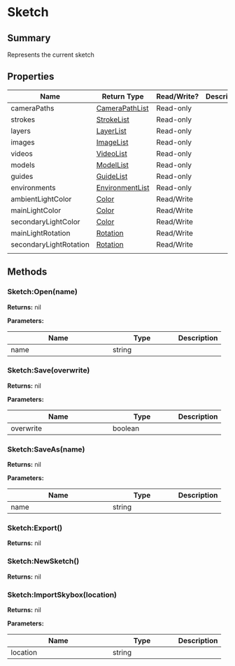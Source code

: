 
# Sketch

## Summary

Represents the current sketch


## Properties

<table>
<thead><tr><th width="225">Name</th><th width="160">Return Type</th><th width="120">Read/Write?</th><th>Description</th></tr></thead>
<tbody>
<tr><td>cameraPaths</td><td><a href="camerapathlist.md">CameraPathList</a></td><td>Read-only</td><td></td></tr>
<tr><td>strokes</td><td><a href="strokelist.md">StrokeList</a></td><td>Read-only</td><td></td></tr>
<tr><td>layers</td><td><a href="layerlist.md">LayerList</a></td><td>Read-only</td><td></td></tr>
<tr><td>images</td><td><a href="imagelist.md">ImageList</a></td><td>Read-only</td><td></td></tr>
<tr><td>videos</td><td><a href="videolist.md">VideoList</a></td><td>Read-only</td><td></td></tr>
<tr><td>models</td><td><a href="modellist.md">ModelList</a></td><td>Read-only</td><td></td></tr>
<tr><td>guides</td><td><a href="guidelist.md">GuideList</a></td><td>Read-only</td><td></td></tr>
<tr><td>environments</td><td><a href="environmentlist.md">EnvironmentList</a></td><td>Read-only</td><td></td></tr>
<tr><td>ambientLightColor</td><td><a href="color.md">Color</a></td><td>Read/Write</td><td></td></tr>
<tr><td>mainLightColor</td><td><a href="color.md">Color</a></td><td>Read/Write</td><td></td></tr>
<tr><td>secondaryLightColor</td><td><a href="color.md">Color</a></td><td>Read/Write</td><td></td></tr>
<tr><td>mainLightRotation</td><td><a href="rotation.md">Rotation</a></td><td>Read/Write</td><td></td></tr>
<tr><td>secondaryLightRotation</td><td><a href="rotation.md">Rotation</a></td><td>Read/Write</td><td></td></tr>
<tr><td></td><td></td><td></td></tr></tbody></table>




## Methods


### Sketch:Open(name)



**Returns:** nil


**Parameters:**

<table data-full-width="false">
<thead><tr><th width="217">Name</th><th width="134">Type</th><th>Description</th></tr></thead>
<tbody><tr><td>name</td><td>string</td><td></td></tr></tbody></table>






### Sketch:Save(overwrite)



**Returns:** nil


**Parameters:**

<table data-full-width="false">
<thead><tr><th width="217">Name</th><th width="134">Type</th><th>Description</th></tr></thead>
<tbody><tr><td>overwrite</td><td>boolean</td><td></td></tr></tbody></table>






### Sketch:SaveAs(name)



**Returns:** nil


**Parameters:**

<table data-full-width="false">
<thead><tr><th width="217">Name</th><th width="134">Type</th><th>Description</th></tr></thead>
<tbody><tr><td>name</td><td>string</td><td></td></tr></tbody></table>






### Sketch:Export()



**Returns:** nil






### Sketch:NewSketch()



**Returns:** nil






### Sketch:ImportSkybox(location)



**Returns:** nil


**Parameters:**

<table data-full-width="false">
<thead><tr><th width="217">Name</th><th width="134">Type</th><th>Description</th></tr></thead>
<tbody><tr><td>location</td><td>string</td><td></td></tr></tbody></table>






